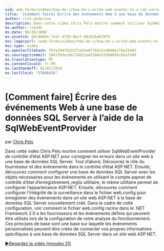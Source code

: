 ```yaml
---
uid: web-forms/videos/how-do-i/how-do-i-write-web-events-to-a-sql-server-database-using-the-sqlwebeventprovider
title: '[Comment faire] Écrire des événements Web à une base de données SQL Server à l’aide de la SqlWebEventProvider | Microsoft Docs'
author: rick-anderson
description: Dans cette vidéo Chris Pels montre comment utiliser SqlWebEventProvider de contrôle d’état ASP.NET pour consigner les erreurs dans un site web à une base de données SQL Server. Tout d’abord, ffacer...
ms.author: riande
ms.date: 08/28/2008
ms.assetid: d4c08844-fe1c-4759-9ec7-66263ba678fb
msc.legacyurl: /web-forms/videos/how-do-i/how-do-i-write-web-events-to-a-sql-server-database-using-the-sqlwebeventprovider
msc.type: video
ms.openlocfilehash: f97a294f6222f1a55e0776412cd060ecfbe25405
ms.sourcegitcommit: 24b1f6decbb17bb22a45166e5fdb0845c65af498
ms.translationtype: MT
ms.contentlocale: fr-FR
ms.lasthandoff: 03/01/2019
ms.locfileid: "57046426"
---
```

<a name="how-do-i-write-web-events-to-a-sql-server-database-using-the-sqlwebeventprovider"></a>[Comment faire] Écrire des événements Web à une base de données SQL Server à l’aide de la SqlWebEventProvider
====================
par [Chris Pels](https://twitter.com/chrispels)

Dans cette vidéo Chris Pels montre comment utiliser SqlWebEventProvider de contrôle d’état ASP.NET pour consigner les erreurs dans un site web à une base de données SQL Server. Tout d’abord, Découvrez le rôle du fournisseur et des événements dans le contrôle d’état ASP.NET. Ensuite, découvrez comment configurer une base de données SQL Server avec les objets nécessaires pour les événements en utilisant le compte aspnet de contrôle d’état d’enregistrement\_regiis utilitaire, le même utilitaire permet de configurer l’appartenance ASP.NET. Ensuite, découvrez comment configurer l’intégrité de la surveillance dans le fichier web.config pour enregistrer des événements dans un site web ASP.NET à la base de données SQL Server nouvellement créé. Dans le cadre de cette configuration, voir comment le fichier web.config racine dans le .NET Framework 2.0 a les fournisseurs et les événements définis qui peuvent être utilisés lors de la configuration de votre analyse du fonctionnement. Ces principes de base sont une base sur laquelle les événements personnalisés peuvent être créés de connecter vos propres informations spécifiques à une base de données SQL Server dans un site web ASP.NET.

[&#9654;Regardez la vidéo (minutes 31)](https://channel9.msdn.com/Blogs/ASP-NET-Site-Videos/how-do-i-write-web-events-to-a-sql-server-database-using-the-sqlwebeventprovider)
